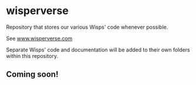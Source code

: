 # wisperverse
Repository that stores our various Wisps' code whenever possible. 

See www.wisperverse.com

Separate Wisps' code and documentation will be added to their own folders within this repository.

## Coming soon!
